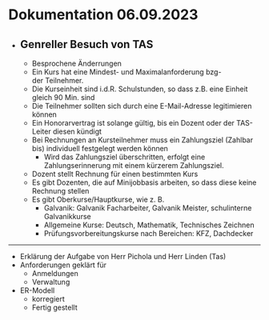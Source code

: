 # Dokumentation 06.09.2023

- ## Genreller Besuch von TAS

    - Besprochene Änderrungen
    -  Ein Kurs hat eine Mindest- und Maximalanforderung bzg-   
       der Teilnehmer.
    - Die Kurseinheit sind i.d.R. Schulstunden, so dass z.B. 
      eine Einheit gleich 90 Min. sind
    - Die Teilnehmer sollten sich durch eine E-Mail-Adresse 
      legitimieren können
    - Ein Honorarvertrag ist solange gültig, bis ein Dozent 
      oder der TAS-Leiter diesen kündigt
    - Bei Rechnungen an Kursteilnehmer muss ein Zahlungsziel 
      (Zahlbar bis) individuell festgelegt werden können
      - Wird das Zahlungsziel überschritten, erfolgt eine 
        Zahlungserinnerung mit einem kürzerem Zahlungsziel.
    - Dozent stellt Rechnung für einen bestimmten Kurs
    - Es gibt Dozenten, die auf Minijobbasis arbeiten, so dass 
      diese keine Rechnung stellen
    - Es gibt Oberkurse/Hauptkurse, wie z. B.
        - Galvanik: Galvanik Facharbeiter, Galvanik Meister, 
          schulinterne Galvanikkurse
        - Allgemeine Kurse: Deutsch, Mathematik, Technisches 
          Zeichnen
        - Prüfungsvorbereitungskurse nach Bereichen: KFZ, 
          Dachdecker
___

- Erklärung der Aufgabe von Herr Pichola und Herr Linden (Tas)
- Anforderungen geklärt für 
    - Anmeldungen 
    - Verwaltung
- ER-Modell 
    - korregiert
    - Fertig gestellt 

